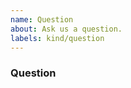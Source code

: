 ```yaml
---
name: Question
about: Ask us a question.
labels: kind/question
---
```


### Question
<!-- Ask your question in 1-2 sentences. -->
<!-- If you're sharing code, please use ``` codeblocks -->
